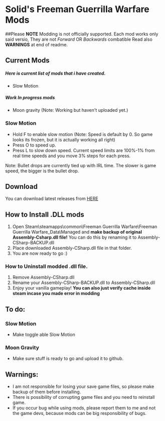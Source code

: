 # Solid's Freeman Guerrilla Warfare Mods

##Please **NOTE**
Modding is not officially supported.
Each mod works only said versio, They are not *Forward* OR *Backwards* combatible
Read also **WARNINGS** at end of readme.

## Current Mods
##### Here is current list of mods that i have created.
* Slow Motion
##### Work In progress mods
* Moon gravity (Note: Working but haven't uploaded yet.)


### Slow Motion
* Hold F to enable slow motion (Note: Speed is default by 0. So game looks its frozen, but it is actually working all right)
* Press O to speed up.
* Press L to slow down speed.
Current speed limits are 100%-1% from real time speeds and you move 3% steps for each press.

Note: Bullet drops are currently tied up with IRL time. The slower is game speed, the bigger is the bullet drop. 


## Download
You can download latest releases from [HERE](https://github.com/SolidJuho/SolidFGWMods/releases)

## How to Install .DLL mods
1. Open Steam\steamapps\common\Freeman Guerrilla Warfare\Freeman Guerrilla Warfare_Data\Managed and **make backup of original Assembly-Csharp.dll file!** You can do this by renaming it to Assembly-CSharp-BACKUP.dll
2. Place downloaded Assembly-CSharp.dll file in that folder.
3. You are now ready to go :)

### How to Uninstall modded .dll file.
1. Remove Assembly-CSharp.dll
2. Rename your Assembly-CSharp-BACKUP.dll to Assembly-CSharp.dll
3. Enjoy your vanilla gameplay!
**You can also just verify cache inside steam incase you made error in modding**

## To do:
### Slow Motion
* Make toggle able Slow Motion

### Moon Gravity
* Make sure stuff is ready to go and upload it to github.

## Warnings:
* I am not responsible for losing your save game files, so please make backup of them before installing.
* There is possibility of corrupting game files and you need to reinstall game. 
* If you occur bug while using mods, please report them to me and not the game devs, because mods can be big responsibility of bugs.